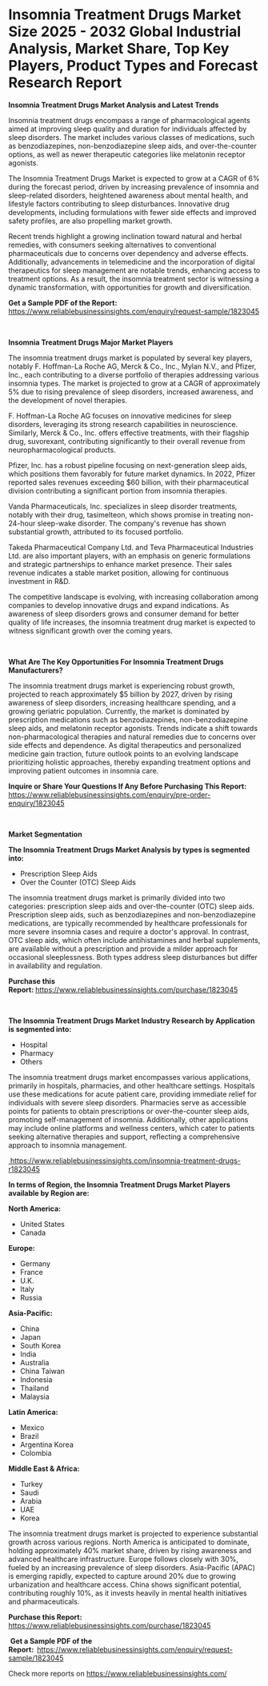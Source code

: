 <p><h1>Insomnia Treatment Drugs Market Size 2025 - 2032 Global Industrial Analysis, Market Share, Top Key Players, Product Types and Forecast Research Report</h1></p><p><strong>Insomnia Treatment Drugs Market Analysis and Latest Trends</strong></p>
<p><p>Insomnia treatment drugs encompass a range of pharmacological agents aimed at improving sleep quality and duration for individuals affected by sleep disorders. The market includes various classes of medications, such as benzodiazepines, non-benzodiazepine sleep aids, and over-the-counter options, as well as newer therapeutic categories like melatonin receptor agonists. </p><p>The Insomnia Treatment Drugs Market is expected to grow at a CAGR of 6% during the forecast period, driven by increasing prevalence of insomnia and sleep-related disorders, heightened awareness about mental health, and lifestyle factors contributing to sleep disturbances. Innovative drug developments, including formulations with fewer side effects and improved safety profiles, are also propelling market growth. </p><p>Recent trends highlight a growing inclination toward natural and herbal remedies, with consumers seeking alternatives to conventional pharmaceuticals due to concerns over dependency and adverse effects. Additionally, advancements in telemedicine and the incorporation of digital therapeutics for sleep management are notable trends, enhancing access to treatment options. As a result, the insomnia treatment sector is witnessing a dynamic transformation, with opportunities for growth and diversification.</p></p>
<p><strong>Get a Sample PDF of the Report:&nbsp;</strong> <a href="https://www.reliablebusinessinsights.com/enquiry/request-sample/1823045?utm_campaign=2287&utm_medium=2&utm_source=Github&utm_content=ia&utm_term=08032025&utm_id=insomnia-treatment-drugs">https://www.reliablebusinessinsights.com/enquiry/request-sample/1823045</a></p>
<p>&nbsp;</p>
<p><strong>Insomnia Treatment Drugs Major Market Players</strong></p>
<p><p>The insomnia treatment drugs market is populated by several key players, notably F. Hoffman-La Roche AG, Merck & Co., Inc., Mylan N.V., and Pfizer, Inc., each contributing to a diverse portfolio of therapies addressing various insomnia types. The market is projected to grow at a CAGR of approximately 5% due to rising prevalence of sleep disorders, increased awareness, and the development of novel therapies.</p><p>F. Hoffman-La Roche AG focuses on innovative medicines for sleep disorders, leveraging its strong research capabilities in neuroscience. Similarly, Merck & Co., Inc. offers effective treatments, with their flagship drug, suvorexant, contributing significantly to their overall revenue from neuropharmacological products.</p><p>Pfizer, Inc. has a robust pipeline focusing on next-generation sleep aids, which positions them favorably for future market dynamics. In 2022, Pfizer reported sales revenues exceeding $60 billion, with their pharmaceutical division contributing a significant portion from insomnia therapies.</p><p>Vanda Pharmaceuticals, Inc. specializes in sleep disorder treatments, notably with their drug, tasimelteon, which shows promise in treating non-24-hour sleep-wake disorder. The company's revenue has shown substantial growth, attributed to its focused portfolio.</p><p>Takeda Pharmaceutical Company Ltd. and Teva Pharmaceutical Industries Ltd. are also important players, with an emphasis on generic formulations and strategic partnerships to enhance market presence. Their sales revenue indicates a stable market position, allowing for continuous investment in R&D.</p><p>The competitive landscape is evolving, with increasing collaboration among companies to develop innovative drugs and expand indications. As awareness of sleep disorders grows and consumer demand for better quality of life increases, the insomnia treatment drug market is expected to witness significant growth over the coming years.</p></p>
<p>&nbsp;</p>
<p><strong>What Are The Key Opportunities For Insomnia Treatment Drugs Manufacturers?</strong></p>
<p><p>The insomnia treatment drugs market is experiencing robust growth, projected to reach approximately $5 billion by 2027, driven by rising awareness of sleep disorders, increasing healthcare spending, and a growing geriatric population. Currently, the market is dominated by prescription medications such as benzodiazepines, non-benzodiazepine sleep aids, and melatonin receptor agonists. Trends indicate a shift towards non-pharmacological therapies and natural remedies due to concerns over side effects and dependence. As digital therapeutics and personalized medicine gain traction, future outlook points to an evolving landscape prioritizing holistic approaches, thereby expanding treatment options and improving patient outcomes in insomnia care.</p></p>
<p><strong>Inquire or Share Your Questions If Any Before Purchasing This Report:</strong> <a href="https://www.reliablebusinessinsights.com/enquiry/pre-order-enquiry/1823045?utm_campaign=2287&utm_medium=2&utm_source=Github&utm_content=ia&utm_term=08032025&utm_id=insomnia-treatment-drugs">https://www.reliablebusinessinsights.com/enquiry/pre-order-enquiry/1823045</a></p>
<p>&nbsp;</p>
<p><strong>Market Segmentation</strong></p>
<p><strong>The Insomnia Treatment Drugs Market Analysis by types is segmented into:</strong></p>
<p><ul><li>Prescription Sleep Aids</li><li>Over the Counter (OTC) Sleep Aids</li></ul></p>
<p><p>The insomnia treatment drugs market is primarily divided into two categories: prescription sleep aids and over-the-counter (OTC) sleep aids. Prescription sleep aids, such as benzodiazepines and non-benzodiazepine medications, are typically recommended by healthcare professionals for more severe insomnia cases and require a doctor's approval. In contrast, OTC sleep aids, which often include antihistamines and herbal supplements, are available without a prescription and provide a milder approach for occasional sleeplessness. Both types address sleep disturbances but differ in availability and regulation.</p></p>
<p><strong>Purchase this Report:&nbsp;</strong><a href="https://www.reliablebusinessinsights.com/purchase/1823045?utm_campaign=2287&utm_medium=2&utm_source=Github&utm_content=ia&utm_term=08032025&utm_id=insomnia-treatment-drugs">https://www.reliablebusinessinsights.com/purchase/1823045</a></p>
<p>&nbsp;</p>
<p><strong>The Insomnia Treatment Drugs Market Industry Research by Application is segmented into:</strong></p>
<p><ul><li>Hospital</li><li>Pharmacy</li><li>Others</li></ul></p>
<p><p>The insomnia treatment drugs market encompasses various applications, primarily in hospitals, pharmacies, and other healthcare settings. Hospitals use these medications for acute patient care, providing immediate relief for individuals with severe sleep disorders. Pharmacies serve as accessible points for patients to obtain prescriptions or over-the-counter sleep aids, promoting self-management of insomnia. Additionally, other applications may include online platforms and wellness centers, which cater to patients seeking alternative therapies and support, reflecting a comprehensive approach to insomnia management.</p></p>
<p><a href="https://www.reliablebusinessinsights.com/insomnia-treatment-drugs-r1823045?utm_campaign=2287&utm_medium=2&utm_source=Github&utm_content=ia&utm_term=08032025&utm_id=insomnia-treatment-drugs">&nbsp;https://www.reliablebusinessinsights.com/insomnia-treatment-drugs-r1823045</a></p>
<p><strong>In terms of Region, the Insomnia Treatment Drugs Market Players available by Region are:</strong></p>
<p>
    <p> <strong> North America: </strong>
        <ul>
            <li>United States</li>
            <li>Canada</li>
        </ul>
        </p> 
    <p> <strong> Europe: </strong>
        <ul>
            <li>Germany</li>
            <li>France</li>
            <li>U.K.</li>
            <li>Italy</li>
            <li>Russia</li>
        </ul>
        </p> 
    <p> <strong> Asia-Pacific: </strong>
        <ul>
            <li>China</li>
            <li>Japan</li>
            <li>South Korea</li>
            <li>India</li>
            <li>Australia</li>
            <li>China Taiwan</li>
            <li>Indonesia</li>
            <li>Thailand</li>
            <li>Malaysia</li>
        </ul>
        </p> 
    <p> <strong> Latin America: </strong>
        <ul>
            <li>Mexico</li>
            <li>Brazil</li>
            <li>Argentina Korea</li>
            <li>Colombia</li>
        </ul>
        </p> 
    <p> <strong> Middle East & Africa: </strong>
        <ul>
            <li>Turkey</li>
            <li>Saudi</li>
            <li>Arabia</li>
            <li>UAE</li>
            <li>Korea</li>
        </ul>
    </p>
    </p>
<p><p>The insomnia treatment drugs market is projected to experience substantial growth across various regions. North America is anticipated to dominate, holding approximately 40% market share, driven by rising awareness and advanced healthcare infrastructure. Europe follows closely with 30%, fueled by an increasing prevalence of sleep disorders. Asia-Pacific (APAC) is emerging rapidly, expected to capture around 20% due to growing urbanization and healthcare access. China shows significant potential, contributing roughly 10%, as it invests heavily in mental health initiatives and pharmaceuticals.</p></p>
<p><strong>Purchase this Report: </strong><a href="https://www.reliablebusinessinsights.com/purchase/1823045?utm_campaign=2287&utm_medium=2&utm_source=Github&utm_content=ia&utm_term=08032025&utm_id=insomnia-treatment-drugs">https://www.reliablebusinessinsights.com/purchase/1823045</a></p>
<p>&nbsp;<strong>Get a Sample PDF of the Report:&nbsp;&nbsp;</strong><a href="https://www.reliablebusinessinsights.com/enquiry/request-sample/1823045?utm_campaign=2287&utm_medium=2&utm_source=Github&utm_content=ia&utm_term=08032025&utm_id=insomnia-treatment-drugs">https://www.reliablebusinessinsights.com/enquiry/request-sample/1823045</a></p>
<p><strong></strong></p>
<p>Check more reports on <a href="https://www.reliablebusinessinsights.com/?utm_campaign=2287&utm_medium=2&utm_source=Github&utm_content=ia&utm_term=08032025&utm_id=insomnia-treatment-drugs">https://www.reliablebusinessinsights.com/</a></p>